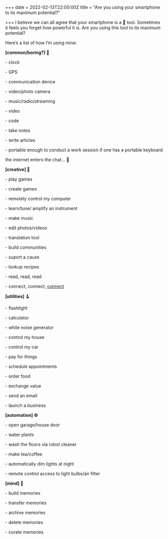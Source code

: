 +++
date = 2022-02-13T22:00:00Z
title = "Are you using your smartphone to its maximum potential?"

+++
I believe we can all agree that your smartphone is a 🔭 tool. Sometimes it feels you forget how powerful it is. Are you using this tool to its maximum potential?

Here’s a list of how I’m using mine:

**\[common/boring?\] 🧶**

\- clock

\- GPS

\- communication device

\- video/photo camera

\- music/radio/streaming

\- video

\- code

\- take notes

\- write articles

\- portable enough to conduct a work session if one has a portable keyboard

the internet enters the chat… 🔰

**\[creative\] 💭**

\- play games

\- create games

\- remotely control my computer

\- learn/tune/ amplify an instrument

\- make music

\- edit photos/videos

\- translation tool

\- build communities

\- suport a cause

\- lookup recipes

\- read, read, read

\- connect, connect, [connect](https://www.youtube.com/c/RobertBlanc/videos)

**\[utilities\] 🪝**

\- flashlight

\- calculator

\- white noise generator

\- control my house

\- control my car

\- pay for things

\- schedule appointments

\- order food

\- exchange value

\- send an email

\- launch a business

**\[automation\] ⚙️**

\- open garage/house door

\- water plants

\- wash the floors via robot cleaner

\- make tea/coffee

\- automatically dim lights at night

\- remote control access to light bulbs/air filter

**\[mind\] 🧠**

\- build memories

\- transfer memories

\- archive memories

\- delete memories

\- curate memories
